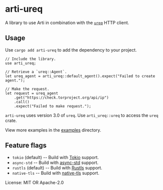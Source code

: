 # arti-ureq

A library to use Arti in combination with the [`ureq`](https://github.com/algesten/ureq) HTTP client.

## Usage

Use `cargo add arti-ureq` to add the dependency to your project.

```rust,no_run
// Include the library.
use arti_ureq;

// Retrieve a `ureq::Agent`.
let ureq_agent = arti_ureq::default_agent().expect("Failed to create agent.");

// Make the request.
let request = ureq_agent
    .get("https://check.torproject.org/api/ip")
    .call()
    .expect("Failed to make request.");
```

`arti-ureq` uses version 3.0 of `ureq`. Use `arti_ureq::ureq` to access the `ureq` crate.

View more examples in the [examples](https://gitlab.torproject.org/tpo/core/arti/-/tree/main/examples/ureq-examples) directory.

## Feature flags

- `tokio` (default) -- Build with [Tokio](https://docs.rs/tokio/latest/tokio) support.
- `async-std` -- Build with [async-std](https://docs.rs/async-std/latest/async_std) support.
- `rustls` (default) -- Build with [Rustls](https://docs.rs/rustls/latest/rustls) support.
- `native-tls` -- Build with [native-tls](https://docs.rs/native-tls/latest/native_tls) support.    

License: MIT OR Apache-2.0
